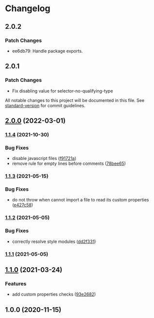 # Changelog

## 2.0.2

### Patch Changes

- ee6db79: Handle package exports.

## 2.0.1

### Patch Changes

- Fix disabling value for selector-no-qualifying-type

All notable changes to this project will be documented in this file. See [standard-version](https://github.com/conventional-changelog/standard-version) for commit guidelines.

## [2.0.0](https://github.com/chialab/stylelint-config/compare/v1.1.4...v2.0.0) (2022-03-01)

### [1.1.4](https://github.com/chialab/stylelint-config/compare/v1.1.3...v1.1.4) (2021-10-30)

### Bug Fixes

- disable javascript files ([f91721a](https://github.com/chialab/stylelint-config/commit/f91721abc2f16db0ad8a25bb3224dc1d39c3ae41))
- remove rule for empty lines before comments ([78bee65](https://github.com/chialab/stylelint-config/commit/78bee65744661adc942d59b456ba4f062035851c))

### [1.1.3](https://github.com/chialab/stylelint-config/compare/v1.1.2...v1.1.3) (2021-05-15)

### Bug Fixes

- do not throw when cannot import a file to read its custom properties ([e427c58](https://github.com/chialab/stylelint-config/commit/e427c5855bb1ddf45fd6a315811b85be14c180c8))

### [1.1.2](https://github.com/chialab/stylelint-config/compare/v1.1.1...v1.1.2) (2021-05-05)

### Bug Fixes

- correctly resolve style modules ([dd2f331](https://github.com/chialab/stylelint-config/commit/dd2f331cd939b211fb496a58a7bcea43e48307bc))

### [1.1.1](https://github.com/chialab/stylelint-config/compare/v1.1.0...v1.1.1) (2021-05-05)

## [1.1.0](https://github.com/chialab/stylelint-config/compare/v1.0.0...v1.1.0) (2021-03-24)

### Features

- add custom properties checks ([93e2682](https://github.com/chialab/stylelint-config/commit/93e268221e5892b4b4a23a98d59cf038d6424891))

## 1.0.0 (2020-11-15)
